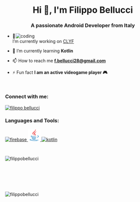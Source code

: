 <h1 align="center">Hi 👋, I'm Filippo Bellucci</h1>
<h3 align="center">A passionate Android Developer from Italy</h3>

<img align="right" alt="coding" width="470" src="https://camo.githubusercontent.com/cae12fddd9d6982901d82580bdf321d81fb299141098ca1c2d4891870827bf17/68747470733a2f2f6d69726f2e6d656469756d2e636f6d2f6d61782f313336302f302a37513379765349765f7430696f4a2d5a2e676966">

- 🔭 I’m currently working on [CLYF](https://github.com/filippobellucci/CLYF-seriousgame)

- 🌱 I’m currently learning **Kotlin**

- 📫 How to reach me **f.bellucci28@gmail.com**

- ⚡ Fun fact **I am an active videogame player 🎮**

<br>

<h3 align="left">Connect with me:</h3>
<p align="left">
<a href="https://www.linkedin.com/in/filippobellucci" target="blank"><img align="center" src="https://raw.githubusercontent.com/rahuldkjain/github-profile-readme-generator/master/src/images/icons/Social/linked-in-alt.svg" alt="filippo bellucci" height="30" width="40" /></a>
</p>

<h3 align="left">Languages and Tools:</h3>
<p align="left"> <a href="https://firebase.google.com/" target="_blank" rel="noreferrer"> <img src="https://www.vectorlogo.zone/logos/firebase/firebase-icon.svg" alt="firebase" width="40" height="40"/> </a> <a href="https://www.java.com" target="_blank" rel="noreferrer"> <img src="https://raw.githubusercontent.com/devicons/devicon/master/icons/java/java-original.svg" alt="java" width="40" height="40"/> </a> <a href="https://kotlinlang.org" target="_blank" rel="noreferrer"> <img src="https://www.vectorlogo.zone/logos/kotlinlang/kotlinlang-icon.svg" alt="kotlin" width="40" height="40"/> </a> </p>

<br>

<p><img align="left" src="https://github-readme-stats.vercel.app/api/top-langs?username=filippobellucci&show_icons=true&locale=en&layout=compact&theme=radical" alt="filippobellucci"></p>

<br><br><br><br><br><br>

<p><img align="left" src="https://github-readme-stats.vercel.app/api?username=filippobellucci&show_icons=true&locale=en&theme=radical" alt="filippobellucci"></p>
